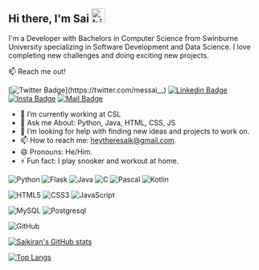 ## Hi there, I'm Sai <img src="https://user-images.githubusercontent.com/1303154/88677602-1635ba80-d120-11ea-84d8-d263ba5fc3c0.gif" width="28px" alt="hi">

I'm a Developer with Bachelors in Computer Science from Swinburne University specializing in Software Development and Data Science. I love completing new challenges and doing exciting new projects.

:mailbox: Reach me out!

[![Twitter Badge](https://img.shields.io/badge/-@messai__-1ca0f1?style=flat&labelColor=1ca0f1&logo=twitter&logoColor=white&link=https://twitter.com/messai__)](https://twitter.com/messai__) [![Linkedin Badge](https://img.shields.io/badge/-SaikiranSolanki-0e76a8?style=flat&labelColor=0e76a8&logo=linkedin&logoColor=white)](https://www.linkedin.com/in/saikiran-solanki-20a684158/) [![Insta Badge](https://img.shields.io/badge/-@heyiamsai-e84393?style=flat&labelColor=e84393&logo=instagram&logoColor=white)](https://www.instagram.com/heyiamsai/) [![Mail Badge](https://img.shields.io/badge/-heytheresaik-c0392b?style=flat&labelColor=c0392b&logo=gmail&logoColor=white)](mailto:heytheresaik@gmail.com)


- 🔭 I’m currently working at CSL
- 💬 Ask me About: Python, Java, HTML, CSS, JS 
- 🤔 I’m looking for help with finding new ideas and projects to work on.
- 📫 How to reach me: heytheresaik@gmail.com.
- 😄 Pronouns: He/Him.
- ⚡ Fun fact: I play snooker and workout at home.

<!-- TODO: Make technologies links takes you to repositories -->

![Python](https://img.shields.io/badge/-Python-grey?style=flat-square&logo=Python)
![Flask](https://img.shields.io/badge/-Flask-black?style=flat-square&logo=Flask)
![Java](https://img.shields.io/badge/-Java-orange?style=flat-square&logo=java)
![C](https://img.shields.io/badge/-C-1572B6?style=flat-square&logo=c)
![Pascal](https://img.shields.io/badge/-Pascal-darkgreen?style=flat-square&logo=pascal)
![Kotlin](https://img.shields.io/badge/-Kotlin-magenta?style=flat-square&logo=kotlin)


![HTML5](https://img.shields.io/badge/-HTML5-E34F26?style=flat-square&logo=html5&logoColor=white)
![CSS3](https://img.shields.io/badge/-CSS3-1572B6?style=flat-square&logo=css3)
![JavaScript](https://img.shields.io/badge/-JavaScript-black?style=flat-square&logo=javascript)

![MySQL](https://img.shields.io/badge/-MySQL-black?style=flat-square&logo=mysql)
![Postgresql](https://img.shields.io/badge/-PostgreSQL-darkorange?style=flat-square&logo=postgresql)


![GitHub](https://img.shields.io/badge/-GitHub-181717?style=flat-square&logo=github)

[![Saikiran's GitHub stats](https://github-readme-stats.vercel.app/api?username=me-ssai&count_private=true&show_icons=true&theme=radical&hide=issues)](https://github.com/me-ssai/github-readme-stats)

[![Top Langs](https://github-readme-stats.vercel.app/api/top-langs/?username=me-ssai&langs_count=8&layout=compact)](https://github.com/me-ssai/github-readme-stats)
